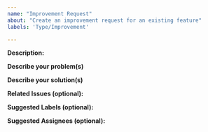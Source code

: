 ```yaml
---
name: "Improvement Request"
about: "Create an improvement request for an existing feature"
labels: 'Type/Improvement'

---
```


**Description:**

<!-- Give a brief description of the improvement -->

**Describe your problem(s)**

**Describe your solution(s)**

**Related Issues (optional):**

<!-- Any related issues such as sub tasks, issues reported in other repositories (e.g component repositories), similar problems, etc. -->

**Suggested Labels (optional):**

<!-- Optional comma separated list of suggested labels. Non committers can’t assign labels to issues, so this will help issue creators who are not a committer to suggest possible labels-->

**Suggested Assignees (optional):**

<!--Optional comma separated list of suggested team members who should attend the issue. Non committers can’t assign issues to assignees, so this will help issue creators who are not a committer to suggest possible assignees-->